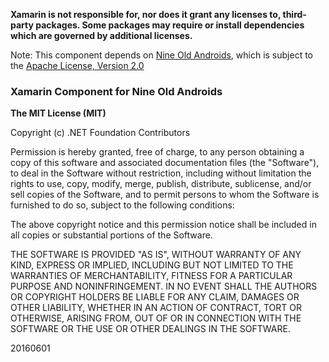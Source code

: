 **Xamarin is not responsible for, nor does it grant any licenses to, third-party packages. Some packages may require or install dependencies which are governed by additional licenses.**

Note: This component depends on [Nine Old Androids](https://github.com/JakeWharton/NineOldAndroids), which is subject to the [Apache License, Version 2.0](https://github.com/JakeWharton/NineOldAndroids/blob/master/LICENSE.txt)

### Xamarin Component for Nine Old Androids

**The MIT License (MIT)**

Copyright (c) .NET Foundation Contributors

Permission is hereby granted, free of charge, to any person obtaining a copy of this software and associated documentation files (the "Software"), to deal in the Software without restriction, including without limitation the rights to use, copy, modify, merge, publish, distribute, sublicense, and/or sell copies of the Software, and to permit persons to whom the Software is furnished to do so, subject to the following conditions:

The above copyright notice and this permission notice shall be included in all copies or substantial portions of the Software.

THE SOFTWARE IS PROVIDED "AS IS", WITHOUT WARRANTY OF ANY KIND, EXPRESS OR IMPLIED, INCLUDING BUT NOT LIMITED TO THE WARRANTIES OF MERCHANTABILITY, FITNESS FOR A PARTICULAR PURPOSE AND NONINFRINGEMENT. IN NO EVENT SHALL THE AUTHORS OR COPYRIGHT HOLDERS BE LIABLE FOR ANY CLAIM, DAMAGES OR OTHER LIABILITY, WHETHER IN AN ACTION OF CONTRACT, TORT OR OTHERWISE, ARISING FROM, OUT OF OR IN CONNECTION WITH THE SOFTWARE OR THE USE OR OTHER DEALINGS IN THE SOFTWARE.

20160601
